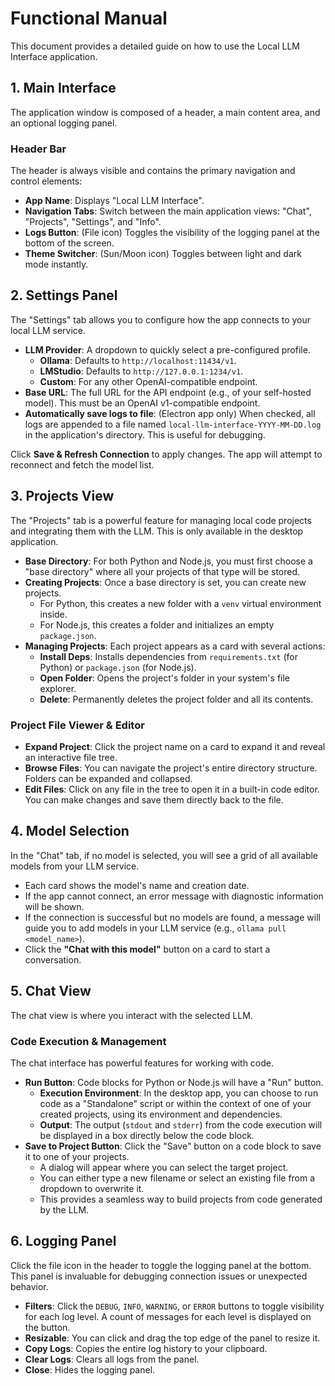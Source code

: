 # Functional Manual

This document provides a detailed guide on how to use the Local LLM Interface application.

## 1. Main Interface

The application window is composed of a header, a main content area, and an optional logging panel.

### Header Bar

The header is always visible and contains the primary navigation and control elements:

- **App Name**: Displays "Local LLM Interface".
- **Navigation Tabs**: Switch between the main application views: "Chat", "Projects", "Settings", and "Info".
- **Logs Button**: (File icon) Toggles the visibility of the logging panel at the bottom of the screen.
- **Theme Switcher**: (Sun/Moon icon) Toggles between light and dark mode instantly.

## 2. Settings Panel

The "Settings" tab allows you to configure how the app connects to your local LLM service.

- **LLM Provider**: A dropdown to quickly select a pre-configured profile.
  - **Ollama**: Defaults to `http://localhost:11434/v1`.
  - **LMStudio**: Defaults to `http://127.0.0.1:1234/v1`.
  - **Custom**: For any other OpenAI-compatible endpoint.
- **Base URL**: The full URL for the API endpoint (e.g., of your self-hosted model). This must be an OpenAI v1-compatible endpoint.
- **Automatically save logs to file**: (Electron app only) When checked, all logs are appended to a file named `local-llm-interface-YYYY-MM-DD.log` in the application's directory. This is useful for debugging.

Click **Save & Refresh Connection** to apply changes. The app will attempt to reconnect and fetch the model list.

## 3. Projects View

The "Projects" tab is a powerful feature for managing local code projects and integrating them with the LLM. This is only available in the desktop application.

- **Base Directory**: For both Python and Node.js, you must first choose a "base directory" where all your projects of that type will be stored.
- **Creating Projects**: Once a base directory is set, you can create new projects.
  - For Python, this creates a new folder with a `venv` virtual environment inside.
  - For Node.js, this creates a folder and initializes an empty `package.json`.
- **Managing Projects**: Each project appears as a card with several actions:
  - **Install Deps**: Installs dependencies from `requirements.txt` (for Python) or `package.json` (for Node.js).
  - **Open Folder**: Opens the project's folder in your system's file explorer.
  - **Delete**: Permanently deletes the project folder and all its contents.

### Project File Viewer & Editor

- **Expand Project**: Click the project name on a card to expand it and reveal an interactive file tree.
- **Browse Files**: You can navigate the project's entire directory structure. Folders can be expanded and collapsed.
- **Edit Files**: Click on any file in the tree to open it in a built-in code editor. You can make changes and save them directly back to the file.

## 4. Model Selection

In the "Chat" tab, if no model is selected, you will see a grid of all available models from your LLM service.

- Each card shows the model's name and creation date.
- If the app cannot connect, an error message with diagnostic information will be shown.
- If the connection is successful but no models are found, a message will guide you to add models in your LLM service (e.g., `ollama pull <model_name>`).
- Click the **"Chat with this model"** button on a card to start a conversation.

## 5. Chat View

The chat view is where you interact with the selected LLM.

### Code Execution & Management

The chat interface has powerful features for working with code.

- **Run Button**: Code blocks for Python or Node.js will have a "Run" button.
  - **Execution Environment**: In the desktop app, you can choose to run code as a "Standalone" script or within the context of one of your created projects, using its environment and dependencies.
  - **Output**: The output (`stdout` and `stderr`) from the code execution will be displayed in a box directly below the code block.
- **Save to Project Button**: Click the "Save" button on a code block to save it to one of your projects.
  - A dialog will appear where you can select the target project.
  - You can either type a new filename or select an existing file from a dropdown to overwrite it.
  - This provides a seamless way to build projects from code generated by the LLM.

## 6. Logging Panel

Click the file icon in the header to toggle the logging panel at the bottom. This panel is invaluable for debugging connection issues or unexpected behavior.

- **Filters**: Click the `DEBUG`, `INFO`, `WARNING`, or `ERROR` buttons to toggle visibility for each log level. A count of messages for each level is displayed on the button.
- **Resizable**: You can click and drag the top edge of the panel to resize it.
- **Copy Logs**: Copies the entire log history to your clipboard.
- **Clear Logs**: Clears all logs from the panel.
- **Close**: Hides the logging panel.